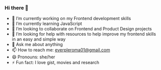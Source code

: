 ### Hi there 👋

- 🔭 I’m currently working on my Frontend development skills
- 🌱 I’m currently learning JavaScript
- 👯 I’m looking to collaborate on Frontend and Product Design projects
- 🤔 I’m looking for help with resources to help improve my frontend skills in an easy and simple way
- 💬 Ask me about anything
- 📫 How to reach me: everpleroma01@gmail.com
- 😄 Pronouns: she/her
- ⚡ Fun fact: I love gist, movies and research
